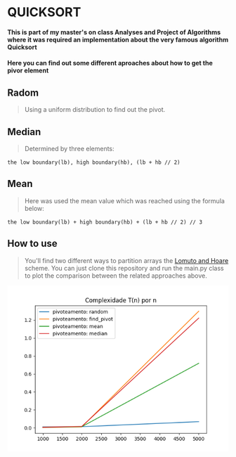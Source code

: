 # QUICKSORT

#### This is part of my master's on class Analyses and Project of Algorithms where it was required an implementation about the very famous algorithm Quicksort
#### Here you can find out some different aproaches about how to get the pivor element
## Radom
> Using a uniform distribution to find out the pivot.
## Median
> Determined by three elements:

```
the low boundary(lb), high boundary(hb), (lb + hb // 2)
```

## Mean
> Here was used the mean value which was reached using the formula below:

```
the low boundary(lb) + high boundary(hb) + (lb + hb // 2) // 3
```

## How to use 
> You'll find two different ways to partition arrays the [Lomuto and Hoare](https://en.wikipedia.org/wiki/Quicksort) scheme.
> You can just clone this repository and run the main.py class to plot the comparison between the related approaches above.

![GitHub Logo](https://github.com/leonardogandrade/quicksort/blob/master/resources/comparison.png)